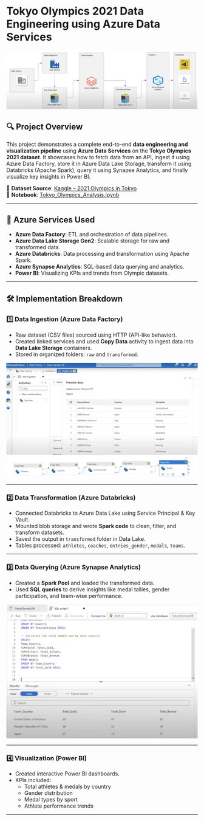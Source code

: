 # Tokyo Olympics 2021 Data Engineering using Azure Data Services

![Screenshot: Data Pipeline Design](1ODA_Azure.png)

## 🔍 Project Overview

This project demonstrates a complete end-to-end **data engineering and visualization pipeline** using **Azure Data Services** on the **Tokyo Olympics 2021 dataset**. It showcases how to fetch data from an API, ingest it using Azure Data Factory, store it in Azure Data Lake Storage, transform it using Databricks (Apache Spark), query it using Synapse Analytics, and finally visualize key insights in Power BI.

🔗 **Dataset Source**: [Kaggle – 2021 Olympics in Tokyo](https://www.kaggle.com/datasets/arjunprasadsarkhel/2021-olympics-in-tokyo)  
📓 **Notebook**: [Tokyo_Olympics_Analysis.ipynb](Tokyo%20Olympics%20Data%20Transformation.ipynb)

---

## 🧰 Azure Services Used

- **Azure Data Factory**: ETL and orchestration of data pipelines.
- **Azure Data Lake Storage Gen2**: Scalable storage for raw and transformed data.
- **Azure Databricks**: Data processing and transformation using Apache Spark.
- **Azure Synapse Analytics**: SQL-based data querying and analytics.
- **Power BI**: Visualizing KPIs and trends from Olympic datasets.

---

## 🛠️ Implementation Breakdown

### 1️⃣ Data Ingestion (Azure Data Factory)
- Raw dataset (CSV files) sourced using HTTP (API-like behavior).
- Created linked services and used **Copy Data** activity to ingest data into **Data Lake Storage** containers.
- Stored in organized folders: `raw` and `transformed`.

![Screenshot: Data Factory Pipeline Preview](2DF_preview.png)  
![Screenshot: Blob Data in Storage](3DF_data_blob.png)

---

### 2️⃣ Data Transformation (Azure Databricks)
- Connected Databricks to Azure Data Lake using Service Principal & Key Vault.
- Mounted blob storage and wrote **Spark code** to clean, filter, and transform datasets.
- Saved the output in `transformed` folder in Data Lake.
- Tables processed: `athletes`, `coaches`, `entries_gender`, `medals`, `teams`.

---

### 3️⃣ Data Querying (Azure Synapse Analytics)
- Created a **Spark Pool** and loaded the transformed data.
- Used **SQL queries** to derive insights like medal tallies, gender participation, and team-wise performance.

![Screenshot: SQL in Synapse](4SA_sql.png)

---

### 4️⃣ Visualization (Power BI)
- Created interactive Power BI dashboards.
- KPIs included:
  - Total athletes & medals by country
  - Gender distribution
  - Medal types by sport
  - Athlete performance trends

---

